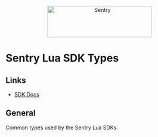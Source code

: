 <p align="center">
  <a href="https://sentry.io/?utm_source=github&utm_medium=logo" target="_blank">
    <img src="https://sentry-brand.storage.googleapis.com/sentry-wordmark-dark-280x84.png" alt="Sentry" width="280" height="84">
  </a>
</p>

# Sentry Lua SDK Types

## Links

- [SDK Docs](https://Neura-Studios.github.io/sentry-lua)

## General

Common types used by the Sentry Lua SDKs.
